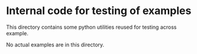 # Internal code for testing of examples

This directory contains some python utilities reused for testing across
example.

No actual examples are in this directory.
